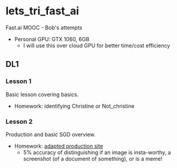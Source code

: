 # lets_tri_fast_ai

Fast.ai MOOC - Bob's attempts

* Personal GPU: GTX 1060, 6GB
  * I will use this over cloud GPU for better time/cost efficiency

## DL1

### Lesson 1

Basic lesson covering basics.

* Homework: identifying Christine or Not_christine

### Lesson 2

Production and basic SGD overview.

* Homework: [adapted production site](https://whatsapp-media-filter.onrender.com)
  * 5% accuracy of distinguishing if an image is insta-worthy, a screenshot (of a document of something), or is a meme!
